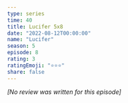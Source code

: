 ```yaml
---
type: series
time: 40
title: Lucifer 5x8
date: "2022-08-12T00:00:00"
name: "Lucifer"
season: 5
episode: 8
rating: 3
ratingEmoji: "⭐️⭐️⭐️"
share: false
---
```


_[No review was written for this episode]_
